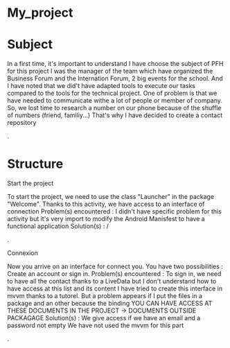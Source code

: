 # My_project

<h1>Subject</h1>

<p>In a first time, it's important to understand I have choose the subject of PFH for this project
I was the manager of the team which have organized the Business Forum and the Internation Forum, 2 big events for the school.
And I have noted that we did't have adapted tools to execute our tasks compared to the tools for the technical project.
One of problem is that we have needed to communicate withe a lot of people or member of company. So, we lost time to research a number on our phone because of the shuffle of numbers (friend, familiy...) That's why I have decided to create a contact repository </p>.

<h1>Structure</h1>

  <p>Start the project
  
  To start the project, we need to use the class "Launcher" in the package "Welcome". Thanks to this activity, we have access to an interface of connection
      Problem(s) encountered : I didn't have specific problem for this activity but it's very import to modify the Android Manisfest to                                    have a functional application
      Solution(s) :             /
</p>.

  <p>Connexion
  
   Now you arrive on an interface for connect you. You have two possibilities : Create an account or sign in.
      Problem(s) encountered : 
                              To sign in, we need to have all the contact thanks to a LiveData but I don't understand how to have access at                               this list and its content 
                              I have tried to create this interface in mvvm thanks to a tutorel. But a problem appears if I put the files                                 in a package and an other because the binding
      YOU CAN HAVE ACCESS AT THESE DOCUMENTS IN THE PROJECT -> DOCUMENTS OUTSIDE PACKAGAGE
      Solution(s) :           We give access if we have an email and a password not empty 
                              We have not used the mvvm for this part
</p>.


